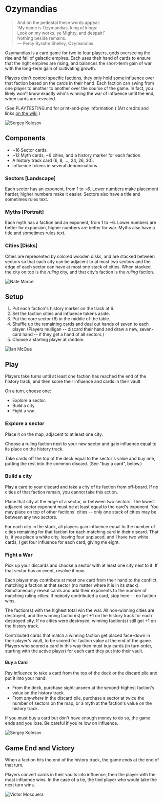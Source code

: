 # Ozymandias
> And on the pedestal these words appear:  
> ’My name is Ozymandias, king of kings:  
> Look on my works, ye Mighty, and despair!’  
> Nothing beside remains.  
> — Percy Bysshe Shelley, Ozymandias

Ozymandias is a card game for two to four players, gods overseeing the rise and
fall of galactic empires. Each uses their hand of cards to ensure that the
right empires are rising, and balances the short-term gain of war with the
long-term gain of cultivating growth.

Players don't control specific factions, they only hold some influence over
that faction based on the cards in their hand. Each faction can swing from one
player to another to another over the course of the game. In fact, you likely
won't know exactly who's winning the war of influence until the end, when cards
are revealed.

(See PLAYTESTING.md for print-and-play information.)
(Art credits and links [on the wiki](https://github.com/blinks/ozymandias/wiki).)

![Sergey Kolesov](https://camo.githubusercontent.com/f511cda35cc1bf6888a94062e1dd84f19e65b385/68747470733a2f2f7062732e7477696d672e636f6d2f6d656469612f4333375850725757494145307245352e6a7067)

## Components
- ~16 Sector cards.
- ~12 Myth cards, ~6 cities, and a history marker for each faction.
- A history track card (6, 8, ..., 24, 26, 30).
- Influence tokens in several denominations.

### Sectors [Landscape]
Each sector has an exponent, from 1 to ~6. Lower numbers make placement harder,
higher numbers make it easier. Sectors also have a title and sometimes rules
text.

### Myths [Portrait]
Each myth has a faction and an exponent, from 1 to ~6. Lower numbers are better
for expansion, higher numbers are better for war. Myths also have a title and
sometimes rules text.

### Cities [Disks]
Cities are represented by colored wooden disks, and are stacked between sectors
so that each city can be adjacent to at most two sectors and the edge of each
sector can have at most one stack of cities. When stacked, the city on top is
the _ruling_ city, and that city's faction is the _ruling_ faction.

![Nate Marcel](https://camo.githubusercontent.com/0ed4c7dda939eefe38cd659dd866ed62bad31b86/68747470733a2f2f312e62702e626c6f6773706f742e636f6d2f2d77434754474e436b4663512f574f30565a2d52373659492f41414141414141415173592f53635a5843596f6f6e56304b486c374f7361493468394f564c4e53477864706b67434c63422f73313630302f6465736572742d6e696768742d74696e792d6c616e6473636170652e6a7067)

## Setup
1. Put each faction's history marker on the track at 6.
2. Set the faction cities and influence tokens aside.
3. Put the core sector (6) in the middle of the table.
4. Shuffle up the remaining cards and deal out hands of seven to each player.
   (Players mulligan -- discard their hand and draw a new, seven-card hand --
   if they get a hand of all sectors.)
5. Choose a starting player at random.

![Ian McQue](https://camo.githubusercontent.com/786d55c10b6c9ced8f6295d823045da7e767ff47/68747470733a2f2f7062732e7477696d672e636f6d2f6d656469612f4333314b467774574d4141376d65742e6a7067)

## Play
Players take turns until at least one faction has reached the end of the
history track, and then score their influence and cards in their vault.

On a turn, choose one:

- Explore a sector.
- Build a city.
- Fight a war.

### Explore a sector
Place it on the map, adjacent to at least one city.

Choose a ruling faction next to your new sector and gain influence equal to its
place on the history track.

Take cards off the top of the deck equal to the sector's value and buy one,
putting the rest into the common discard. (See "buy a card", below.)

### Build a city
Play a card to your discard and take a city of its faction from off-board. If
no cities of that faction remain, you cannot take this action.

Place that city at the edge of a sector, or between two sectors. The lowest
adjacent sector exponent must be at least equal to the card's exponent. You may
place on top of other factions' cities -- only one stack of cities may be
between any two sectors.

For each city in the stack, all players gain influence equal to the number of
cities remaining for that faction for each matching card in their discard. That
is, if you place a white city, leaving four unplaced, and I have two white
cards, I get four influence for each card, giving me eight.

### Fight a War
Pick up your discards and choose a sector with at least one city next to it.
If that sector has an event, resolve it now.

Each player may contribute at most one card from their hand to the conflict,
matching a faction at that sector (no matter where it is in its stack).
Simultaneously reveal cards and add their exponents to the number of matching
ruling cities. If nobody contributed a card, stop here -- no faction wins.

The faction(s) with the highest total win the war. All non-winning cities are
destroyed, and the winning faction(s) get +1 on the history track for each
destroyed city. If no cities were destroyed, winning faction(s) still get +1 on
the history track.

Contributed cards that match a winning faction get placed face-down in their
player's vault, to be scored for faction value at the end of the game. Players
who scored a card in this way then must buy cards (in turn order, starting with
the active player) for each card they put into their vault.

#### Buy a Card
Pay influence to take a card from the top of the deck or the discard pile and
put it into your hand.

- From the deck, purchase sight-unseen at the second-highest faction's value on
  the history track.
- From _anywhere_ in the discard pile, purchase a sector at twice the number of
  sectors on the map, or a myth at the faction's value on the history track.

If you must buy a card but don't have enough money to do so, the game ends and
you lose. Be careful if you're low on influence.

![Sergey Kolesov](https://camo.githubusercontent.com/be60e6c36aaace972918c0cdb6e51ea7a063261a/68747470733a2f2f7062732e7477696d672e636f6d2f6d656469612f433337584f306457514141636b48632e6a7067)

## Game End and Victory
When a faction hits the end of the history track, the game ends at the end of
that turn.

Players convert cards in their vaults into influence, then the player with the
most influence wins. In the case of a tie, the tied player who would take the
next turn wins.

![Victor Mosquera](https://camo.githubusercontent.com/72edbdc675924826863c50e42de0b7be3a0da0f8/68747470733a2f2f7062732e7477696d672e636f6d2f6d656469612f43374a63657855586b4155716f6f7a2e6a7067)
